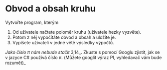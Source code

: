 # Obvod a obsah kruhu

Vytvořte program, kterým 

1. Od uživatele načtete poloměr kruhu (uživatele hezky vyzvěte). 
2. Potom z něj vypočítáte obvod a obsah a uložíte je.
3. Vypíšete uživateli v jedné větě výsledky výpočtů.

_Jako číslo π nám nebude stačit_ 3,14_. Zkuste s pomocí Googlu zjistit, jak se v jazyce C# používá číslo π. (Můžete googlit výraz PI, vyhledavač vám bude rozumět)_